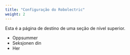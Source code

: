 ```yaml
---
title: "Configuração do Robolectric"
weight: 2
---
```


Esta é a página de destino de uma seção de nível superior.

* Oppsummer
* Seksjonen din
* Her
